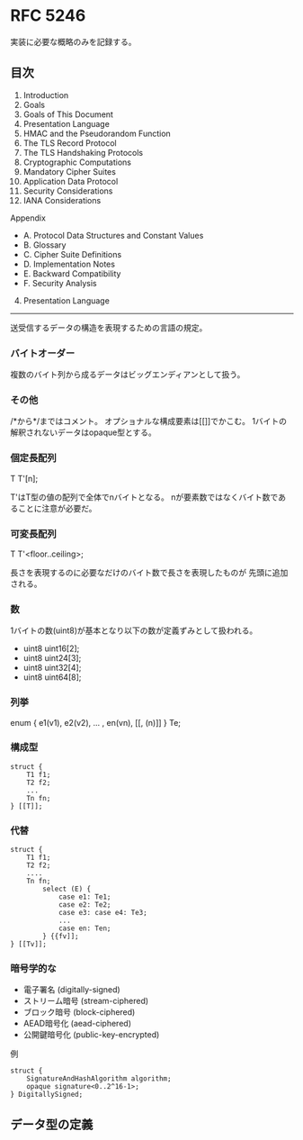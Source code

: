 RFC 5246
========

実装に必要な概略のみを記録する。

目次
----

1. Introduction
2. Goals
3. Goals of This Document
4. Presentation Language
5. HMAC and the Pseudorandom Function
6. The TLS Record Protocol
7. The TLS Handshaking Protocols
8. Cryptographic Computations
9. Mandatory Cipher Suites
10. Application Data Protocol
11. Security Considerations
12. IANA Considerations

Appendix

* A. Protocol Data Structures and Constant Values
* B. Glossary
* C. Cipher Suite Definitions
* D. Implementation Notes
* E. Backward Compatibility
* F. Security Analysis

4. Presentation Language
------------------------

送受信するデータの構造を表現するための言語の規定。

### バイトオーダー

複数のバイト列から成るデータはビッグエンディアンとして扱う。

### その他

/\*から\*/まではコメント。
オプショナルな構成要素は[[]]でかこむ。
1バイトの解釈されないデータはopaque型とする。

### 個定長配列

T T'[n];

T'はT型の値の配列で全体でnバイトとなる。
nが要素数ではなくバイト数であることに注意が必要だ。

### 可変長配列

T T'<floor..ceiling\>;

長さを表現するのに必要なだけのバイト数で長さを表現したものが
先頭に追加される。

### 数

1バイトの数(uint8)が基本となり以下の数が定義ずみとして扱われる。

* uint8 uint16[2];
* uint8 uint24[3];
* uint8 uint32[4];
* uint8 uint64[8];

### 列挙

enum { e1(v1), e2(v2), ... , en(vn), [[, (n)]] } Te;

### 構成型

	struct {
		T1 f1;
		T2 f2;
		...
		Tn fn;
	} [[T]];

### 代替

	struct {
		T1 f1;
		T2 f2;
		....
		Tn fn;
			select (E) {
				case e1: Te1;
				case e2: Te2;
				case e3: case e4: Te3;
				...
				case en: Ten;
			} {{fv]];
	} [[Tv]];

### 暗号学的な

* 電子署名 (digitally-signed)
* ストリーム暗号 (stream-ciphered)
* ブロック暗号 (block-ciphered)
* AEAD暗号化 (aead-ciphered)
* 公開鍵暗号化 (public-key-encrypted)

例

	struct {
		SignatureAndHashAlgorithm algorithm;
		opaque signature<0..2^16-1>;
	} DigitallySigned;

データ型の定義
--------------
